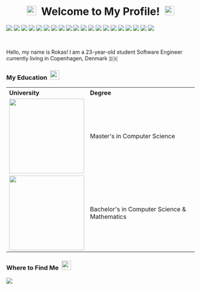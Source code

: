 <h1 align="center">
  <img src="https://emojis.slackmojis.com/emojis/images/1660853767/60881/meow_attention.gif?1660853767" width="25" />
  &nbsp;Welcome to My Profile!&nbsp;
  <img src="https://emojis.slackmojis.com/emojis/images/1660853767/60881/meow_attention.gif?1660853767" width="25" />
</h1>

<!-- https://home.aveek.io/GitHub-Profile-Badges/ -->
<p>
  <a href="https://react.dev/"><img src="https://img.shields.io/badge/React-61DAFB.svg?style=for-the-badge&logo=React&logoColor=black" /></a>
  <a href="https://angular.dev/"><img src="https://img.shields.io/badge/Angular-0F0F11.svg?style=for-the-badge&logo=Angular&logoColor=white" /></a>
  <a href="https://nextjs.org/"><img src="https://img.shields.io/badge/Next.js-000000.svg?style=for-the-badge&logo=nextdotjs&logoColor=white" /></a>
  <a href="https://www.typescriptlang.org/"><img src="https://img.shields.io/badge/TypeScript-3178C6.svg?style=for-the-badge&logo=TypeScript&logoColor=white" /></a>
  <a href="https://developer.mozilla.org/en-US/docs/Web/HTML"><img src="https://img.shields.io/badge/HTML5-E34F26.svg?style=for-the-badge&logo=HTML5&logoColor=white" /></a>
  <a href="https://developer.mozilla.org/en-US/docs/Web/JavaScript"><img src="https://img.shields.io/badge/JavaScript-F7DF1E.svg?style=for-the-badge&logo=JavaScript&logoColor=black" /></a>
  <a href="https://developer.mozilla.org/en-US/docs/Web/CSS"><img src="https://img.shields.io/badge/CSS3-1572B6.svg?style=for-the-badge&logo=CSS3&logoColor=white" /></a>
  <a href="https://tailwindcss.com/"><img src="https://img.shields.io/badge/Tailwind%20CSS-06B6D4.svg?style=for-the-badge&logo=Tailwind-CSS&logoColor=white" /></a>
  <a href="https://www.datocms.com/"><img src="https://img.shields.io/badge/DatoCMS-FF7751.svg?style=for-the-badge&logo=DatoCMS&logoColor=white"/></a>
  <a href="https://sass-lang.com/"><img src="https://img.shields.io/badge/Sass-CC6699.svg?style=for-the-badge&logo=Sass&logoColor=white" /></a>
  <a href="https://nodejs.org/en"><img src="https://img.shields.io/badge/Node.js-5FA04E.svg?style=for-the-badge&logo=nodedotjs&logoColor=white" /></a>
  <a href="https://www.docker.com/"><img src="https://img.shields.io/badge/Docker-2496ED.svg?style=for-the-badge&logo=Docker&logoColor=white" /></a>
  <a href="https://git-scm.com/"><img src="https://img.shields.io/badge/Git-F05032.svg?style=for-the-badge&logo=Git&logoColor=white" /></a>
  <a href="https://www.digitalocean.com/"><img src="https://img.shields.io/badge/DigitalOcean-0080FF.svg?style=for-the-badge&logo=DigitalOcean&logoColor=white" /></a>
  <a href="https://www.heroku.com/"><img src="https://img.shields.io/badge/Heroku-430098.svg?style=for-the-badge&logo=Heroku&logoColor=white" /></a>
  <a href="https://redux.js.org/"><img src="https://img.shields.io/badge/Redux-764ABC.svg?style=for-the-badge&logo=Redux&logoColor=white" /></a>
  <a href="https://www.postgresql.org/"><img src="https://img.shields.io/badge/PostgreSQL-4169E1.svg?style=for-the-badge&logo=PostgreSQL&logoColor=white" /></a>
  <a href="https://go.dev/"><img src="https://img.shields.io/badge/Go-00ADD8.svg?style=for-the-badge&logo=Go&logoColor=white" /></a>
  <a href="https://www.scala-lang.org/"><img src="https://img.shields.io/badge/Scala-DC322F.svg?style=for-the-badge&logo=Scala&logoColor=white" /></a>
  <a href="https://www.python.org/"><img src="https://img.shields.io/badge/Python-3776AB.svg?style=for-the-badge&logo=Python&logoColor=white" /></a>
</p>

<br />

Hello, my name is Rokas! I am a 23-year-old student Software Engineer currently living in Copenhagen, Denmark 🇩🇰

<h3>My Education &nbsp;<img src="https://emojis.slackmojis.com/emojis/images/1643515023/10521/meow_code.gif?1643515023" width="25" /></h3>

<table>
  <tr>
    <th align="left">University</th>
    <th align="left">Degree</th>
  </tr>
  <tr>
    <td><a target="_blank" href="https://en.itu.dk/"><img width="200" src="https://itu.dk/-/media/DK/Om-ITU/Presse/ITU-Logoer/ITU_logo_CPH_UK-jpg.jpg" /></a></td>
    <td>Master's in Computer Science</td>
  </tr>
  <tr>
    <td><a target="_blank" href="https://ruc.dk/en"><img width="200" src="https://ruc.dk/sites/default/files/2017-05/ruc_logo_download_en.png" /></a></td>
    <td>Bachelor's in Computer Science & Mathematics</td>
  </tr>
</table>

<!-- <img src="https://github-readme-stats.vercel.app/api/top-langs/?username=rokaskasperavicius&hide=jupyter%20notebook&layout=compact&theme=dark&hide_border=true" /> -->

<h3>Where to Find Me &nbsp;<img src="https://emojis.slackmojis.com/emojis/images/1643516091/21142/meow_bongotap.gif?1643516091" width="25" /></h3>

<a href="https://www.linkedin.com/in/rokaskasperavicius/" target="_blank">
  <img src="https://img.shields.io/badge/LinkedIn-0A66C2.svg?style=for-the-badge&logo=LinkedIn&logoColor=white" />
</a>

